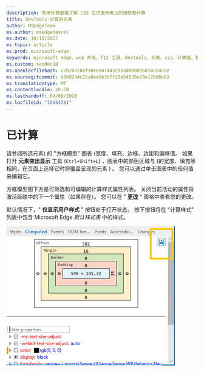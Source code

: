 ```yaml
---
description: 使用计算窗格了解 CSS 在页面元素上的级联和计算
title: DevTools-计算的元素
author: MSEdgeTeam
ms.author: msedgedevrel
ms.date: 10/10/2017
ms.topic: article
ms.prod: microsoft-edge
keywords: microsoft edge、web 开发、f12 工具、devtools、元素、css、计算值、框模型
ms.custom: seodec18
ms.openlocfilehash: c7b1b7c86f30e6947442c9b3d0e8856074ce4c8e
ms.sourcegitcommit: 6860234c25a8be863b7f29a54838e78e120dbb62
ms.translationtype: MT
ms.contentlocale: zh-CN
ms.lasthandoff: 04/09/2020
ms.locfileid: "10564281"
---
```

# 已计算

请参阅所选元素) 的 "方框模型" 图表 (宽度、填充、边框、边距和偏移值。 如果打开 **元素突出显示** 工具 (`Ctrl+Shift+L`) ，图表中的颜色区域与 (的宽度、填充等相同，在页面上选择它时将覆盖呈现的元素 ) 。 您可以通过单击图表中的任何值来编辑它。 

方框模型图下方是可筛选和可编辑的计算样式属性列表。 关闭当前活动的属性将激活级联中的下一个属性（如果存在）。 您可以在 " [**更改**](./changes.md) " 窗格中查看您的更改。

默认情况下，" **仅显示用户样式** " 按钮处于打开状态。 按下按钮将在 "计算样式" 列表中包含 Microsoft Edge *默认样式表* 中的样式。

![计算窗格](../media/elements_computed.png)